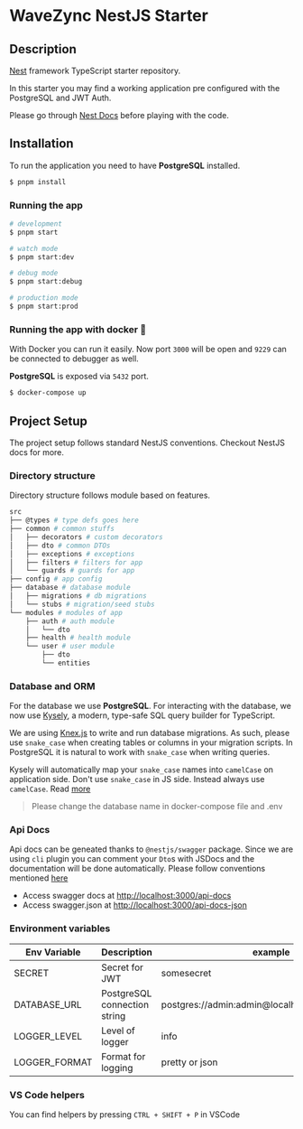 # WaveZync NestJS Starter

## Description

[Nest](https://github.com/nestjs/nest) framework TypeScript starter repository.

In this starter you may find a working application pre configured with the PostgreSQL and JWT Auth.

Please go through [Nest Docs](https://docs.nestjs.com/) before playing with the code.

## Installation

To run the application you need to have **PostgreSQL** installed.

```bash
$ pnpm install
```

### Running the app

```bash
# development
$ pnpm start

# watch mode
$ pnpm start:dev

# debug mode
$ pnpm start:debug

# production mode
$ pnpm start:prod
```

### Running the app with docker :whale:

With Docker you can run it easily. Now port `3000` will be open and `9229` can be connected to debugger as well.

**PostgreSQL** is exposed via `5432` port.

```bash
$ docker-compose up
```

## Project Setup

The project setup follows standard NestJS conventions. Checkout NestJS docs for more.

### Directory structure

Directory structure follows module based on features.

```bash
src
├── @types # type defs goes here
├── common # common stuffs
│   ├── decorators # custom decorators
│   ├── dto # common DTOs
│   ├── exceptions # exceptions
│   ├── filters # filters for app
│   └── guards # guards for app
├── config # app config
├── database # database module
│   ├── migrations # db migrations
│   └── stubs # migration/seed stubs
└── modules # modules of app
    ├── auth # auth module
    │   └── dto
    ├── health # health module
    └── user # user module
        ├── dto
        └── entities
```

### Database and ORM

For the database we use **PostgreSQL**. For interacting with the database, we now use [Kysely](https://kysely.dev/), a modern, type-safe SQL query builder for TypeScript.

We are using [Knex.js](https://knexjs.org) to write and run database migrations. As such, please use `snake_case` when creating tables or columns in your migration scripts. 
In PostgreSQL it is natural to work with `snake_case` when writing queries.

Kysely will automatically map your `snake_case` names into `camelCase` on application side. Don't use `snake_case` in JS side. Instead always use `camelCase`. Read [more](https://kysely-org.github.io/kysely-apidoc/classes/CamelCasePlugin.html)

> Please change the database name in docker-compose file and .env

### Api Docs

Api docs can be geneated thanks to `@nestjs/swagger` package. Since we are using `cli` plugin you can comment your `Dto`s with JSDocs and the documentation will be done automatically. Please follow conventions mentioned [here](https://docs.nestjs.com/openapi/cli-plugin)

- Access swagger docs at <http://localhost:3000/api-docs>
- Access swagger.json at <http://localhost:3000/api-docs-json>

### Environment variables

| Env Variable  | Description                  | example                                         |
| ------------- | ---------------------------- | ----------------------------------------------- |
| SECRET        | Secret for JWT               | somesecret                                      |
| DATABASE_URL  | PostgreSQL connection string | postgres://admin:admin@localhost:5432/wavezync |
| LOGGER_LEVEL  | Level of logger              | info                                            |
| LOGGER_FORMAT | Format for logging           | pretty or json                                  |

### VS Code helpers

You can find helpers by pressing `CTRL + SHIFT + P` in VSCode
